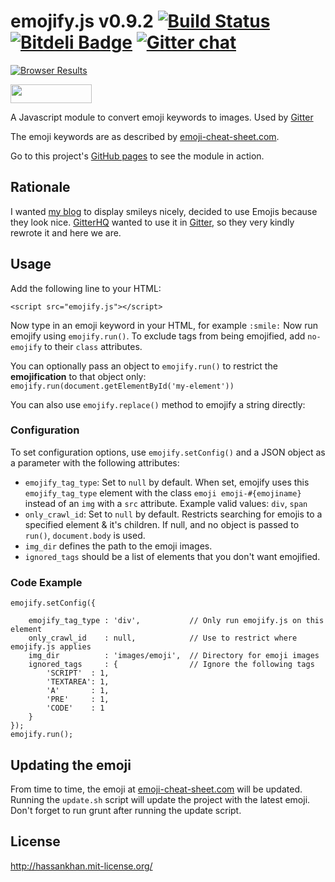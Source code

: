 emojify.js v0.9.2 [![Build Status](https://travis-ci.org/hassankhan/emojify.js.png)](https://travis-ci.org/hassankhan/emojify.js) [![Bitdeli Badge](https://d2weczhvl823v0.cloudfront.net/hassankhan/emojify.js/trend.png)](https://bitdeli.com/free "Bitdeli Badge") [![Gitter chat](https://badges.gitter.im/hassankhan/emojify.js.png)](https://gitter.im/hassankhan/emojify.js)
==========

[![Browser Results](https://ci.testling.com/hassankhan/emojify.js.png)](https://ci.testling.com/hassankhan/emojify.js)

<a href="http://bower.io/search/?q=emojify.js"><img src="http://benschwarz.github.io/bower-badges/badge@2x.png" width="130" height="30"></a>

A Javascript module to convert emoji keywords to images. Used by [Gitter](https://gitter.im/)

The emoji keywords are as described by [emoji-cheat-sheet.com](http://www.emoji-cheat-sheet.com).

Go to this project's [GitHub pages](http://hassankhan.github.com/emojify.js) to see the module in action.


## Rationale
I wanted [my blog](http://hassankhan.me) to display smileys nicely, decided to use Emojis because they look nice. [GitterHQ](https://github.com/gitterHQ) wanted to use it in [Gitter](https://gitter.im/), so they very kindly rewrote it and here we are.


## Usage
Add the following line to your HTML:

    <script src="emojify.js"></script>

Now type in an emoji keyword in your HTML, for example ``:smile:``
Now run emojify using ``emojify.run()``.
To exclude tags from being emojified, add ``no-emojify`` to their ``class`` attributes.

You can optionally pass an object to ``emojify.run()`` to restrict the **emojification** to that object only: ``emojify.run(document.getElementById('my-element'))``

You can also use ``emojify.replace()`` method to emojify a string directly:

### Configuration
To set configuration options, use `emojify.setConfig()` and a JSON object as a parameter with the following attributes:
* ``emojify_tag_type``: Set to `null` by default. When set, emojify uses this `emojify_tag_type` element with the class `emoji emoji-#{emojiname}` instead of an `img` with a `src` attribute.  Example valid values: `div`, `span`
* ``only_crawl_id``: Set to `null` by default. Restricts searching for emojis to a specified element & it's children. If null, and no object is passed to ``run()``, `document.body` is used.
* ``img_dir`` defines the path to the emoji images.
* ``ignored_tags`` should be a list of elements that you don't want emojified.

### Code Example

    emojify.setConfig({

        emojify_tag_type : 'div',           // Only run emojify.js on this element
        only_crawl_id    : null,            // Use to restrict where emojify.js applies
        img_dir          : 'images/emoji',  // Directory for emoji images
        ignored_tags     : {                // Ignore the following tags
            'SCRIPT'  : 1,
            'TEXTAREA': 1,
            'A'       : 1,
            'PRE'     : 1,
            'CODE'    : 1
        }
    });
    emojify.run();

## Updating the emoji
From time to time, the emoji at [emoji-cheat-sheet.com](http://www.emoji-cheat-sheet.com) will be updated. Running the
`update.sh` script will update the project with the latest emoji. Don't forget to run grunt after running the update script.

## License

http://hassankhan.mit-license.org/
